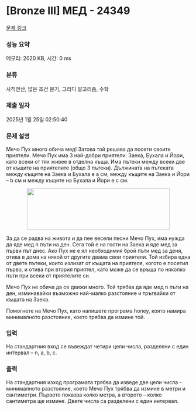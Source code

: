 # [Bronze III] МЕД - 24349 

[문제 링크](https://www.acmicpc.net/problem/24349) 

### 성능 요약

메모리: 2020 KB, 시간: 0 ms

### 분류

사칙연산, 많은 조건 분기, 그리디 알고리즘, 수학

### 제출 일자

2025년 1월 25일 02:50:40

### 문제 설명

<p>Мечо Пух много обича мед! Затова той решава да посети своите приятели. Мечо Пух има 3 най-добри приятели: Заека, Бухала и Йори, като всеки от тях живее в отделна къща. Има пътеки между всеки две от къщите на приятелите (общо 3 пътеки). Дължината на пътеката между къщите на Заека и Бухала е а см, между къщите на Заека и Йори – b см и между къщите на Бухала и Йори е c см.</p>

<p style="text-align: center;"><img alt="" src="https://upload.acmicpc.net/fc12c7d8-802e-4197-893c-d5526caeb772/-/preview/" style="width: 390px; height: 113px;"></p>

<p>За да се радва на живота и да пее весели песни Мечо Пух, има нужда да яде мед n пъти на ден. Сега той е на гости на Заека и яде мед за първи път днес. Ако Пух не е ял необходимия брой пъти мед за деня, отива в дома на някой от другите двама свои приятели. Той избира една от двете пътеки, които излизат от къщата на приятеля, когото е посетил първо, и отива при втория приятел, като може да се връща по няколко пъти при всеки от приятелите си.</p>

<p>Мечо Пух не обича да се движи много. Той трябва да яде мед n пъти на ден, изминавайки възможно най-малко разстояние и тръгвайки от къщата на Заека.</p>

<p>Помогнете на Мечо Пух, като напишете програма honey, която намира минималното разстояние, което трябва да измине той.</p>

### 입력 

 <p>На стандартния вход се въвеждат четири цели числа, разделени с един интервал – n, a, b, c.</p>

### 출력 

 <p>На стандартния изход програмата трябва да изведе две цели числа - минималното разстояние, което Мечо Пух трябва да измине в метри и сантиметри. Първото показва колко метра, а второто – колко сантиметра ще измине. Двете числа са разделени с един интервал.</p>

